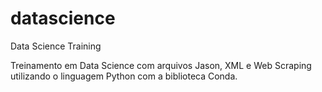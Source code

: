 # datascience
Data Science Training

Treinamento em Data Science com arquivos Jason, XML e Web Scraping utilizando o linguagem Python com a biblioteca Conda.
